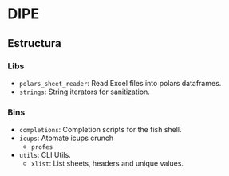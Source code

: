 # DIPE

## Estructura 

### Libs

- `polars_sheet_reader`: Read Excel files into polars dataframes.
- `strings`: String iterators for sanitization.

### Bins

- `completions`: Completion scripts for the fish shell.
- `icups`: Atomate icups crunch
  - `profes`
- `utils`: CLI Utils.
  - `xlist`: List sheets, headers and unique values.


